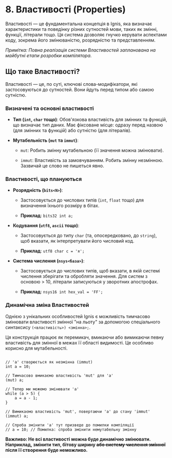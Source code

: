 # 8. Властивості (Properties)
Властивості — це фундаментальна концепція в Ignis, яка визначає характеристики та поведінку різних сутностей мови, таких як змінні, функції, літерали тощо. Ця система дозволяє гнучко керувати аспектами коду, зокрема його змінюваністю, розрядністю та представленням.

_Примітка: Повна реалізація системи Властивостей запланована на майбутні етапи розробки компілятора._

## Що таке Властивості?
Властивості — це, по суті, ключові слова-модифікатори, 
які застосовуються до сутностей. Вони йдуть перед типом або самою сутністю.

### Визначені та основні властивості
- **Тип (`int`, `char` тощо)**: Обов'язкова властивість для змінних та функцій, 
  що визначає тип даних. Має фіксоване місце: одразу перед назвою 
  (для змінних та функцій) або сутністю (для літералів).

- **Мутабельність (`mut` та `immut`)**:

  - `mut`: Робить змінну мутабельною (її значення можна змінювати).

  - `immut`: Властивість за замовчуванням. Робить змінну незмінною. 
    Зазвичай це слово не пишеться явно.

### Властивості, що плануються
- **Розрядність (`bits<N>`)**:

  - Застосовується до числових типів (`int`, `float` тощо) 
    для визначення їхнього розміру в бітах.

  - **Приклад**: `bits32 int a;`

- **Кодування (`utf8`, `ascii` тощо)**:

  - Застосовується до типу `char` (та, опосередковано, до `string`), 
    щоб вказати, як інтерпретувати його числовий код.

  - **Приклад**: `utf8 char c = 'я';`

- **Система числення (`nsys<база>`)**:

  - Застосовується до числових типів, щоб вказати, 
    в якій системі числення зберігати та обробляти значення. 
    Для систем з основою > 10, літерали записуються у зворотних апострофах.

  - **Приклад**: `nsys16 int hex_val = 'FF';`

### Динамічна зміна Властивостей
Однією з унікальних особливостей Ignis є можливість тимчасово змінювати властивості 
змінної "на льоту" за допомогою спеціального синтаксису `(<властивість>) <змінна>;`.

Ця конструкція працює як перемикач, вмикаючи або вимикаючи певну властивість 
для змінної в межах її області видимості. Це особливо корисно для мутабельності.

```Ignis

// 'a' створюється як незмінна (immut)
int a = 10;

// Тимчасово вмикаємо властивість 'mut' для 'a'
(mut) a;

// Тепер ми можемо змінювати 'a'
while (a > 5) {
    a = a - 1;
}

// Вимикаємо властивість 'mut', повертаючи 'a' до стану 'immut'
(immut) a;

// Спроба змінити 'a' тут призведе до помилки компіляції
// a = 10; // Помилка: спроба змінити немутабельну змінну
```

**Важливо: Не всі властивості можна буде динамічно змінювати. Наприклад, змінити тип, бітову ширину ~~або систему числення змінної~~ після її створення буде неможливо.**